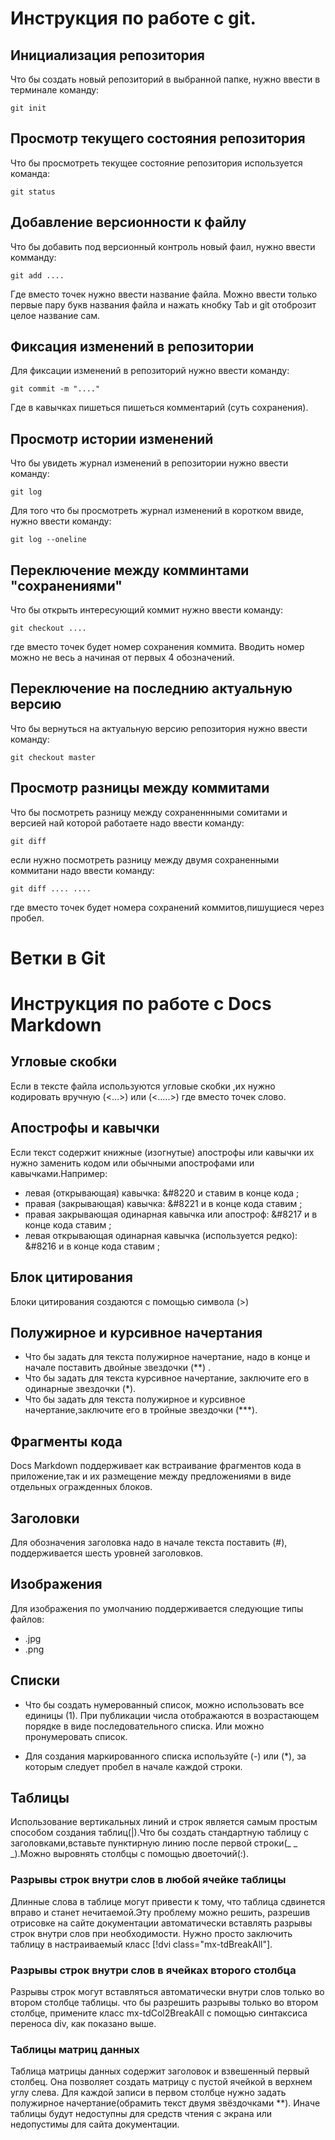 # **Инструкция по работе с git.**

## Инициализация репозитория 

Что бы создать новый репозиторий в выбранной папке, нужно ввести в терминале команду:

    git init


## Просмотр текущего состояния репозитория 

Что бы просмотреть текущее состояние репозитория используется команда:

    git status


    

## Добавление версионности к файлу 

Что бы добавить под версионный контроль новый фаил, нужно ввести комманду:

    git add ....

Где вместо точек нужно ввести название файла.
Можно ввести только первые пару букв названия файла и нажать кнобку Tab и git отоброзит целое название сам.

## Фиксация изменений в репозитории

Для фиксации изменений в репозиторий нужно ввести команду:
 
    git commit -m "...."

Где в кавычках пишеться пишеться комментарий (суть сохранения).
    
## Просмотр истории изменений 

Что бы увидеть журнал изменений в репозитории нужно ввести команду: 

    git log

Для того что бы просмотреть журнал изменений в коротком ввиде, нужно ввести команду:

    git log --oneline




## Переключение между комминтами "сохранениями"

Что бы открыть интересующий коммит нужно ввести команду:

    git checkout ....

где вместо точек будет номер сохранения коммита. Вводить номер можно не весь а начиная от первых 4 обозначений.



## Переключение на последнию актуальную версию

Что бы вернуться на актуальную версию репозитория нужно ввести команду:

    git checkout master


## Просмотр разницы между коммитами

Что бы посмотреть разницу между сохраненнными сомитами и версией най которой работаете надо ввести команду:

    git diff

если нужно посмотреть разницу между двумя сохраненными коммитани надо ввести команду:

    git diff .... ....

где вместо точек будет номера сохранений коммитов,пишущиеся через пробел.

# **Ветки в Git**

# Инструкция по работе с Docs Markdown

## Угловые скобки

Если в тексте файла используются угловые скобки ,их нужно кодировать вручную (&lt;...&gt;) или (\<.....>) где вместо точек слово.

## Апострофы и кавычки 

Если текст содержит книжные (изогнутые) апострофы или кавычки  их нужно заменить кодом или обычными апострофами или кавычками.Например:

 * левая (открывающая) кавычка: &#8220 и ставим в конце кода ;
 * правая (закрывающая) кавычка: &#8221 и в конце кода ставим ;
 * правая закрывающая одинарная кавычка или апостроф: &#8217 и в конце кода ставим ;
  * левая открывающая одинарная кавычка (используется редко): &#8216 и в конце кода ставим ;

## Блок цитирования 

Блоки цитирования создаются с помощью символа (>)

## Полужирное и курсивное начертания 

* Что бы задать для текста полужирное начертание, надо в конце и начале поставить двойные звездочки (**) .
* Что бы задать для текста курсивное начертание, заключите его в одинарные звездочки (*).
* Что бы задать для текста полужирное и курсивное начертание,заключите его в тройные звездочки (***).

## Фрагменты кода 

Docs Markdown поддерживает как встраивание фрагментов кода в приложение,так и их размещение между предложениями в виде отдельных огражденных блоков.

## Заголовки 
 
Для обозначения заголовка надо в начале текста поставить (#), поддерживается шесть уровней заголовков.

## Изображения

Для изображения по умолчанию поддерживается следующие типы файлов:
* .jpg
* .png

## Списки 

* Что бы создать нумерованный список, можно использовать все единицы (1). При публикации числа отображаются в возрастающем порядке в виде последовательного списка. Или можно пронумеровать список.

* Для создания маркированного списка используйте (-) или (*), за которым следует пробел в начале каждой строки.
  
## Таблицы 

Использование вертикальных линий и строк является самым простым способом создания таблиц(|).Что бы создать стандартную таблицу с заголовками,вставьте пунктирную линию после первой строки(_ _ _).Можно выровнять столбцы с помощью двоеточий(:).


### Разрывы строк внутри слов в любой ячейке таблицы

Длинные слова в таблице могут привести к тому, что таблица сдвинется вправо и станет нечитаемой.Эту проблему можно решить, разрешив отрисовке на сайте документации автоматически вставлять разрывы строк внутри слов при необходимости. Нужно просто заключить таблицу в настраиваемый класс [!dvi class="mx-tdBreakAll"].

### Разрывы строк внутри слов в ячейках второго столбца

Разрывы строк могут вставляться автоматически внутри слов только во втором столбце таблицы. что бы разрешить разрывы только во втором столбце, примените класс mx-tdCol2BreakAll с помощью синтаксиса переноса div, как показано выше.

### Таблицы матриц данных 

Таблица матрицы данных содержит заголовок и взвешенный первый столбец. Она позволяет создать матрицу с пустой ячейкой в верхнем углу слева. Для каждой записи в первом столбце нужно задать полужирное начертание(обрамить текст двумя звёздочками **). Иначе таблицы будут недоступны для средств чтения с экрана или недопустимы для сайта документации.






